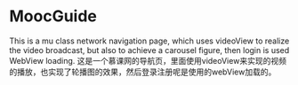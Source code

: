 # MoocGuide
This is a mu class network navigation page, which uses videoView to realize the video broadcast, but also to achieve a carousel figure, then login is used WebView loading.
这是一个慕课网的导航页，里面使用videoView来实现的视频的播放，也实现了轮播图的效果，然后登录注册呢是使用的webView加载的。
